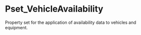 # Pset_VehicleAvailability

Property set for the application of availability data to vehicles and equipment.<!-- end of definition -->
